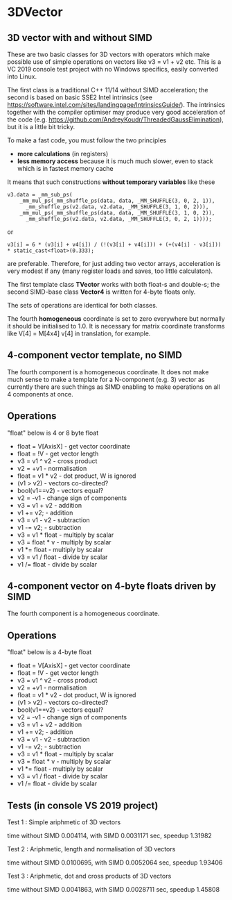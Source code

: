 # 3DVector
3D vector with and without SIMD
-------------------------------

  These are two basic classes for 3D vectors with operators which make
possible use of simple operations on vectors like v3 = v1 + v2 etc.
  This is a VC 2019 console test project with no Windows specifics, easily converted into Linux.

  The first class is a traditional C++ 11/14 without SIMD acceleration; the second is
based on basic SSE2 Intel intrinsics 
(see https://software.intel.com/sites/landingpage/IntrinsicsGuide/). The intrinsics
together with the compiler optimiser may produce very good acceleration of the code
(e.g. https://github.com/AndreyKoudr/ThreadedGaussElimination),
but it is a little bit tricky.

  To make a fast code, you must follow the two principles
  
  - <B>more calculations</B> (in registers)
  - <B>less memory access</B> because it is much much slower, even to stack which is in fastest memory cache

It means that such constructions <B>without temporary variables</B> like these

    v3.data = _mm_sub_ps(
        _mm_mul_ps(_mm_shuffle_ps(data, data, _MM_SHUFFLE(3, 0, 2, 1)),
          _mm_shuffle_ps(v2.data, v2.data, _MM_SHUFFLE(3, 1, 0, 2))),
        _mm_mul_ps(_mm_shuffle_ps(data, data, _MM_SHUFFLE(3, 1, 0, 2)),
          _mm_shuffle_ps(v2.data, v2.data, _MM_SHUFFLE(3, 0, 2, 1))));
          
or 

    v3[i] = 6 * (v3[i] + v4[i]) / (!(v3[i] + v4[i])) + (+(v4[i] - v3[i])) * static_cast<float>(0.333); 

are preferable. Therefore, for just adding two vector arrays, acceleration is very modest if any (many register loads and saves, too little calculaton).
  
  The first template class <B>TVector<T></B> works with both float-s and double-s; the second
  SIMD-base class <B>Vector4</B> is written for 4-byte floats only.

  The sets of operations are identical for both classes.

  The fourth <B>homogeneous</B> coordinate is set to zero everywhere but normally it should be 
initialised to 1.0. It is necessary for matrix coordinate transforms like V[4] = M[4x4] v[4] in translation, for example.

  4-component vector template, no SIMD
  ------------------------------------
  
  The fourth component is a homogeneous coordinate.
  It does not make much sense to make a template for a N-component (e.g. 3) 
vector as currently there are such things as SIMD enabling to make operations
on all 4 components at once.
 
  Operations
  ----------
  "float" below is 4 or 8 byte float
  
  - float = V[AxisX]  - get vector coordinate  
  - float = !V        - get vector length         
  - v3 = v1 ^ v2      - cross product        
  - v2 = +v1          - normalisation  
  - float = v1 * v2   - dot product, W is ignored  
  - (v1 > v2)         - vectors co-directed?     
  - bool(v1==v2)      - vectors equal?            
  - v2 = -v1          - change sign of components      
  - v3 = v1 + v2      - addition  
  - v1 += v2;         - addition
  - v3 = v1 - v2      - subtraction
  - v1 -= v2;         - subtraction 
  - v3 = v1 * float   - multiply by scalar
  - v3 = float * v    - multiply by scalar
  - v1 *= float       - multiply by scalar
  - v3 = v1 / float   - divide by scalar
  - v1 /= float       - divide by scalar
  
  4-component vector on 4-byte floats driven by SIMD
  --------------------------------------------------
    
  The fourth component is a homogeneous coordinate.
 
  Operations
  ----------
  "float" below is a 4-byte float

  - float = V[AxisX]  - get vector coordinate  
  - float = !V        - get vector length         
  - v3 = v1 ^ v2      - cross product        
  - v2 = +v1          - normalisation  
  - float = v1 * v2   - dot product, W is ignored  
  - (v1 > v2)         - vectors co-directed?     
  - bool(v1==v2)      - vectors equal?            
  - v2 = -v1          - change sign of components      
  - v3 = v1 + v2      - addition  
  - v1 += v2;         - addition
  - v3 = v1 - v2      - subtraction
  - v1 -= v2;         - subtraction 
  - v3 = v1 * float   - multiply by scalar
  - v3 = float * v    - multiply by scalar
  - v1 *= float       - multiply by scalar
  - v3 = v1 / float   - divide by scalar
  - v1 /= float       - divide by scalar
  
  Tests (in console VS 2019 project)
  ----------------------------------
  
  Test 1 : Simple ariphmetic of 3D vectors
    
time without SIMD 0.004114, with SIMD 0.0031171 sec, speedup 1.31982

  Test 2 : Ariphmetic, length and normalisation of 3D vectors
  
time without SIMD 0.0100695, with SIMD 0.0052064 sec, speedup 1.93406

  Test 3 : Ariphmetic, dot and cross products of 3D vectors
  
time without SIMD 0.0041863, with SIMD 0.0028711 sec, speedup 1.45808

  
  


